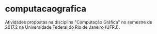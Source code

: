 # computacaografica
Atividades propostas na disciplina "Computação Gráfica" no semestre de 2017.2 na Universidade Federal do Rio de Janeiro (UFRJ).
